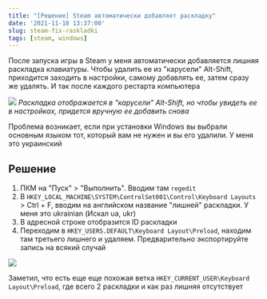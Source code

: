 ```yaml
---
title: "[Решение] Steam автоматически добавляет раскладку"
date: '2021-11-18 13:37:00'
slug: steam-fix-raskladki
tags: [steam, windows]
---
```


После запуска игры в Steam у меня автоматически добавляется лишняя раскладка клавиатуры. Чтобы удалить ее из "карусели" Alt-Shift, приходится заходить в настройки, самому добавлять ее, затем сразу же удалять. И так после каждого рестарта компьютера

![](https://s3.blog.amd-nick.me/2019/06/unwanted-keyboard-layout.png)
*Раскладка отображается в "карусели" Alt-Shift, но чтобы увидеть ее в настройках, придется вручную ее добавить снова*

Проблема возникает, если при установки Windows вы выбрали основным языком тот, который вам не нужен и вы его удалили. У меня это украинский

## Решение

1. ПКМ на "Пуск" > "Выполнить". Вводим там `regedit`
2. В `HKEY_LOCAL_MACHINE\SYSTEM\ControlSet001\Control\Keyboard Layouts` > Ctrl + F, вводим на английском название "лишней" раскладки. У меня это ukrainian (Искал ua, ukr)
3. В адресной строке отобразится ID раскладки
4. Переходим в `HKEY_USERS.DEFAULT\Keyboard Layout\Preload`, находим там третьего лишнего и удаляем. Предварительно экспортируйте запись на всякий случай

![](https://s3.blog.amd-nick.me/2019/06/regedit-control-keyboard-layouts-ukrainian.png)

Заметил, что есть еще еще похожая ветка `HKEY_CURRENT_USER\Keyboard Layout\Preload`, где всего 2 раскладки и как раз лишняя отсутствует

